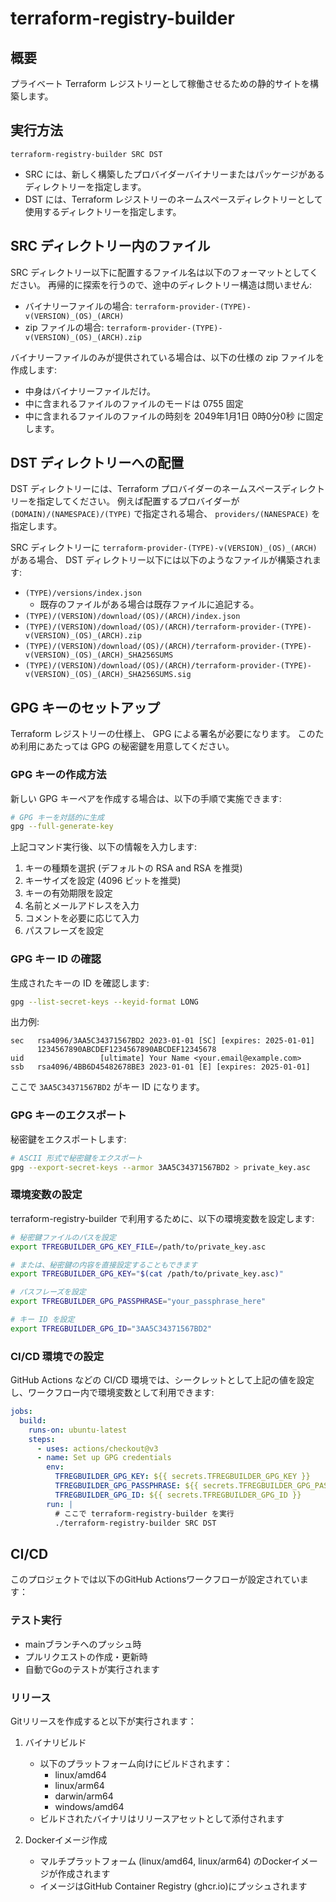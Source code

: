 # terraform-registry-builder

## 概要

プライベート Terraform レジストリーとして稼働させるための静的サイトを構築します。

## 実行方法

```
terraform-registry-builder SRC DST
```

* SRC には、新しく構築したプロバイダーバイナリーまたはパッケージがあるディレクトリーを指定します。
* DST には、Terraform レジストリーのネームスペースディレクトリーとして使用するディレクトリーを指定します。

## SRC ディレクトリー内のファイル

SRC ディレクトリー以下に配置するファイル名は以下のフォーマットとしてください。
再帰的に探索を行うので、途中のディレクトリー構造は問いません:

* バイナリーファイルの場合: `terraform-provider-(TYPE)-v(VERSION)_(OS)_(ARCH)`
* zip ファイルの場合: `terraform-provider-(TYPE)-v(VERSION)_(OS)_(ARCH).zip`

バイナリーファイルのみが提供されている場合は、以下の仕様の zip ファイルを作成します:

* 中身はバイナリーファイルだけ。
* 中に含まれるファイルのファイルのモードは 0755 固定
* 中に含まれるファイルのファイルの時刻を 2049年1月1日 0時0分0秒 に固定します。

## DST ディレクトリーへの配置

DST ディレクトリーには、Terraform プロバイダーのネームスペースディレクトリーを指定してください。
例えば配置するプロバイダーが `(DOMAIN)/(NAMESPACE)/(TYPE)` で指定される場合、 `providers/(NANESPACE)` を指定します。

SRC ディレクトリーに `terraform-provider-(TYPE)-v(VERSION)_(OS)_(ARCH)` がある場合、
DST ディレクトリー以下には以下のようなファイルが構築されます:

* `(TYPE)/versions/index.json`
    * 既存のファイルがある場合は既存ファイルに追記する。
* `(TYPE)/(VERSION)/download/(OS)/(ARCH)/index.json`
* `(TYPE)/(VERSION)/download/(OS)/(ARCH)/terraform-provider-(TYPE)-v(VERSION)_(OS)_(ARCH).zip`
* `(TYPE)/(VERSION)/download/(OS)/(ARCH)/terraform-provider-(TYPE)-v(VERSION)_(OS)_(ARCH)_SHA256SUMS`
* `(TYPE)/(VERSION)/download/(OS)/(ARCH)/terraform-provider-(TYPE)-v(VERSION)_(OS)_(ARCH)_SHA256SUMS.sig`

## GPG キーのセットアップ

Terraform レジストリーの仕様上、 GPG による署名が必要になります。
このため利用にあたっては GPG の秘密鍵を用意してください。

### GPG キーの作成方法

新しい GPG キーペアを作成する場合は、以下の手順で実施できます:

```bash
# GPG キーを対話的に生成
gpg --full-generate-key
```

上記コマンド実行後、以下の情報を入力します:
1. キーの種類を選択 (デフォルトの RSA and RSA を推奨)
2. キーサイズを設定 (4096 ビットを推奨)
3. キーの有効期限を設定
4. 名前とメールアドレスを入力
5. コメントを必要に応じて入力
6. パスフレーズを設定

### GPG キー ID の確認

生成されたキーの ID を確認します:

```bash
gpg --list-secret-keys --keyid-format LONG
```

出力例:
```
sec   rsa4096/3AA5C34371567BD2 2023-01-01 [SC] [expires: 2025-01-01]
      1234567890ABCDEF1234567890ABCDEF12345678
uid                 [ultimate] Your Name <your.email@example.com>
ssb   rsa4096/4BB6D45482678BE3 2023-01-01 [E] [expires: 2025-01-01]
```

ここで `3AA5C34371567BD2` がキー ID になります。

### GPG キーのエクスポート

秘密鍵をエクスポートします:

```bash
# ASCII 形式で秘密鍵をエクスポート
gpg --export-secret-keys --armor 3AA5C34371567BD2 > private_key.asc
```

### 環境変数の設定

terraform-registry-builder で利用するために、以下の環境変数を設定します:

```bash
# 秘密鍵ファイルのパスを設定
export TFREGBUILDER_GPG_KEY_FILE=/path/to/private_key.asc

# または、秘密鍵の内容を直接設定することもできます
export TFREGBUILDER_GPG_KEY="$(cat /path/to/private_key.asc)"

# パスフレーズを設定
export TFREGBUILDER_GPG_PASSPHRASE="your_passphrase_here"

# キー ID を設定
export TFREGBUILDER_GPG_ID="3AA5C34371567BD2"
```

### CI/CD 環境での設定

GitHub Actions などの CI/CD 環境では、シークレットとして上記の値を設定し、ワークフロー内で環境変数として利用できます:

```yaml
jobs:
  build:
    runs-on: ubuntu-latest
    steps:
      - uses: actions/checkout@v3
      - name: Set up GPG credentials
        env:
          TFREGBUILDER_GPG_KEY: ${{ secrets.TFREGBUILDER_GPG_KEY }}
          TFREGBUILDER_GPG_PASSPHRASE: ${{ secrets.TFREGBUILDER_GPG_PASSPHRASE }}
          TFREGBUILDER_GPG_ID: ${{ secrets.TFREGBUILDER_GPG_ID }}
        run: |
          # ここで terraform-registry-builder を実行
          ./terraform-registry-builder SRC DST
```

## CI/CD

このプロジェクトでは以下のGitHub Actionsワークフローが設定されています：

### テスト実行

- mainブランチへのプッシュ時
- プルリクエストの作成・更新時
- 自動でGoのテストが実行されます

### リリース

Gitリリースを作成すると以下が実行されます：

1. バイナリビルド
   - 以下のプラットフォーム向けにビルドされます：
     - linux/amd64
     - linux/arm64
     - darwin/arm64
     - windows/amd64
   - ビルドされたバイナリはリリースアセットとして添付されます

2. Dockerイメージ作成
   - マルチプラットフォーム (linux/amd64, linux/arm64) のDockerイメージが作成されます
   - イメージはGitHub Container Registry (ghcr.io)にプッシュされます

